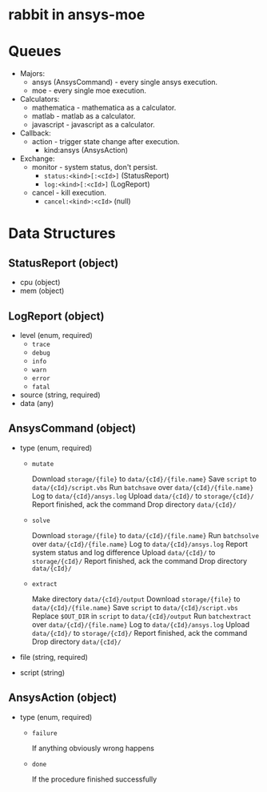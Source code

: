 # rabbit in ansys-moe

# Queues

* Majors:
  * ansys (AnsysCommand) - every single ansys execution.
  * moe - every single moe execution.
* Calculators:
  * mathematica - mathematica as a calculator.
  * matlab - matlab as a calculator.
  * javascript - javascript as a calculator.
* Callback:
  * action - trigger state change after execution.
    - kind:ansys (AnsysAction)
* Exchange:
  * monitor - system status, don't persist.
    * `status:<kind>[:<cId>]` (StatusReport)
    * `log:<kind>[:<cId>]` (LogReport)
  * cancel - kill execution.
    * `cancel:<kind>:<cId>` (null)

# Data Structures

## StatusReport (object)

- cpu (object)
- mem (object)

## LogReport (object)

- level (enum, required)
  - `trace`
  - `debug`
  - `info`
  - `warn`
  - `error`
  - `fatal`
- source (string, required)
- data (any)

## AnsysCommand (object)

- type (enum, required)
  - `mutate`

    Download `storage/{file}` to `data/{cId}/{file.name}`
    Save `script` to `data/{cId}/script.vbs`
    Run `batchsave` over `data/{cId}/{file.name}`
    Log to `data/{cId}/ansys.log`
    Upload `data/{cId}/` to `storage/{cId}/`
    Report finished, ack the command
    Drop directory `data/{cId}/`

  - `solve`

    Download `storage/{file}` to `data/{cId}/{file.name}`
    Run `batchsolve` over `data/{cId}/{file.name}`
    Log to `data/{cId}/ansys.log`
    Report system status and log difference
    Upload `data/{cId}/` to `storage/{cId}/`
    Report finished, ack the command
    Drop directory `data/{cId}/`

  - `extract`

    Make directory `data/{cId}/output`
    Download `storage/{file}` to `data/{cId}/{file.name}`
    Save `script` to `data/{cId}/script.vbs`
    Replace `$OUT_DIR` in `script` to `data/{cId}/output`
    Run `batchextract` over `data/{cId}/{file.name}`
    Log to `data/{cId}/ansys.log`
    Upload `data/{cId}/` to `storage/{cId}/`
    Report finished, ack the command
    Drop directory `data/{cId}/`

- file (string, required)
- script (string)

## AnsysAction (object)

- type (enum, required)
  - `failure`

    If anything obviously wrong happens

  - `done`

    If the procedure finished successfully

